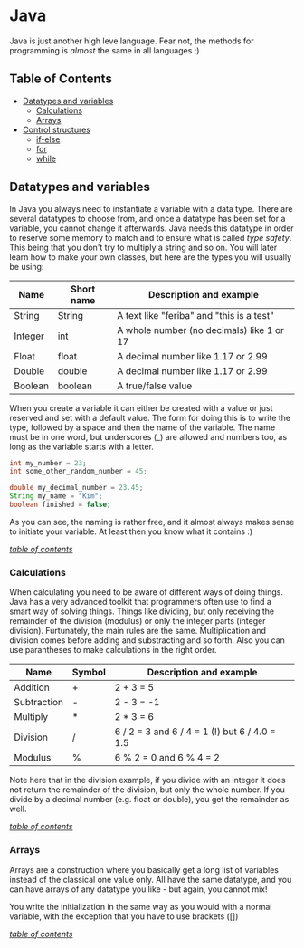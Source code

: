 # Java

Java is just another high leve language. Fear not, the methods for programming
is *almost* the same in all languages :)

## Table of Contents

- [Datatypes and variables](#datatypes-and-variables)
  - [Calculations](#calculations)
  - [Arrays](#arrays)
- [Control structures](#control-structures)
  - [if-else](#if-else)
  - [for](#for)
  - [while](#while)

## Datatypes and variables

In Java you always need to instantiate a variable with a data type. There are
several datatypes to choose from, and once a datatype has been set for a
variable, you cannot change it afterwards. Java needs this datatype in order to
reserve some memory to match and to ensure what is called *type safety*. This
being that you don't try to multiply a string and so on. You will later learn
how to make your own classes, but here are the types you will usually be using:

|Name        |Short name  |Description and example                           |
|---------   |---------   |---------                                         |
|String      |String      |A text like "feriba" and "this is a test"         |
|Integer     |int         |A whole number (no decimals) like 1 or 17         |
|Float       |float       |A decimal number like 1.17 or 2.99                |
|Double      |double      |A decimal number like 1.17 or 2.99                |
|Boolean     |boolean     |A true/false value                                |

When you create a variable it can either be created with a value or just
reserved and set with a default value. The form for doing this is to write the
type, followed by a space and then the name of the variable. The name must be
in one word, but underscores (_) are allowed and numbers too, as long as the
variable starts with a letter.

```java
int my_number = 23;
int some_other_random_number = 45;

double my_decimal_number = 23.45;
String my_name = "Kim";
boolean finished = false;
```

As you can see, the naming is rather free, and it almost always makes sense to
initiate your variable. At least then you know what it contains :)

*[table of contents](#table-of-contents)*

### Calculations

When calculating you need to be aware of different ways of doing things. Java
has a very advanced toolkit that programmers often use to find a smart way of
solving things. Things like dividing, but only receiving the remainder of the
division (modulus) or only the integer parts (integer division). Furtunately,
the main rules are the same. Multiplication and division comes before adding
and substracting and so forth. Also you can use parantheses to make calculations
in the right order.

|Name        |Symbol      |Description and example                           |
|---------   |---------   |---------                                         |
|Addition    |+           |2 + 3 = 5                                         |
|Subtraction | -          |2 - 3 = -1                                        |
|Multiply    |\*          |2 \* 3 = 6                                        |
|Division    |/           |6 / 2 = 3 and 6 / 4 = 1 (!) but 6 / 4.0 = 1.5     |
|Modulus     |%           |6 % 2 = 0 and 6 % 4 = 2                           |

Note here that in the division example, if you divide with an integer it does
not return the remainder of the division, but only the whole number. If you
divide by a decimal number (e.g. float or double), you get the remainder as
well.

*[table of contents](#table-of-contents)*

### Arrays

Arrays are a construction where you basically get a long list of variables
instead of the classical one value only. All have the same datatype, and you
can have arrays of any datatype you like - but again, you cannot mix!

You write the initialization in the same way as you would with a normal
variable, with the exception that you have to use brackets ([])

*[table of contents](#table-of-contents)*
